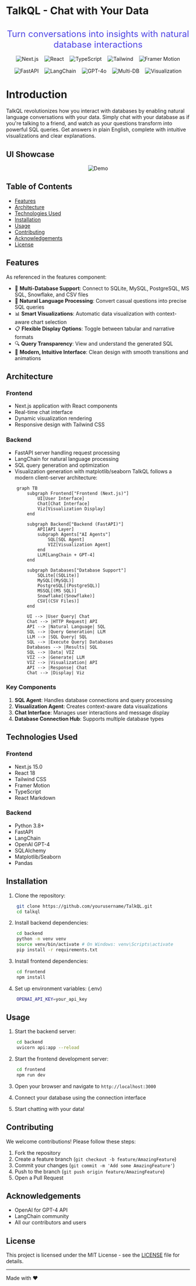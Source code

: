 # TalkQL - Chat with Your Data
<div align="center" style="margin: 2rem 0;">
  <p align="center" style="font-size: 1.5rem; color: #4F46E5; margin-bottom: 1rem;">
    Turn conversations into insights with natural database interactions
  </p>
  <div align="center" style="display: flex; justify-content: center; gap: 1rem; margin-top: 1rem; flex-wrap: wrap;">
  <!-- Frontend -->
  <img src="https://img.shields.io/badge/Next.js-15.0-black?logo=next.js" alt="Next.js"/>
  <img src="https://img.shields.io/badge/React-18-blue?logo=react" alt="React"/>
  <img src="https://img.shields.io/badge/TypeScript-5.0-3178C6?logo=typescript" alt="TypeScript"/>
  <img src="https://img.shields.io/badge/Tailwind-3.0-38BDF8?logo=tailwind-css" alt="Tailwind"/>
  <img src="https://img.shields.io/badge/Framer_Motion-10.0-BB4AC7?logo=framer" alt="Framer Motion"/>
  <img src="https://img.shields.io/badge/FastAPI-0.100-009688?logo=fastapi" alt="FastAPI"/>
  <img src="https://img.shields.io/badge/LangChain-Enabled-00A0DC?logo=chainlink" alt="LangChain"/>
  <img src="https://img.shields.io/badge/GPT--4o-Powered-00A67E?logo=openai" alt="GPT-4o"/>
  <img src="https://img.shields.io/badge/Multi--DB-Support-FF6B6B?logo=postgresql" alt="Multi-DB"/>
  <img src="https://img.shields.io/badge/Visualization-Matplotlib-11557C?logo=python" alt="Visualization"/>
</div>
</div>

# Introduction

TalkQL revolutionizes how you interact with databases by enabling natural language conversations with your data. Simply chat with your database as if you're talking to a friend, and watch as your questions transform into powerful SQL queries. Get answers in plain English, complete with intuitive visualizations and clear explanations.

## UI Showcase

<div align="center">

![Demo](assets/demo.gif)

</div>

## Table of Contents

- [Features](#features)
- [Architecture](#architecture)
- [Technologies Used](#technologies-used)
- [Installation](#installation)
- [Usage](#usage)
- [Contributing](#contributing)
- [Acknowledgements](#acknowledgements)
- [License](#license)

## Features

As referenced in the features component:

- 🔄 **Multi-Database Support**: Connect to SQLite, MySQL, PostgreSQL, MS SQL, Snowflake, and CSV files
- 💬 **Natural Language Processing**: Convert casual questions into precise SQL queries
- 📊 **Smart Visualizations**: Automatic data visualization with context-aware chart selection
- 📋 **Flexible Display Options**: Toggle between tabular and narrative formats
- 🔍 **Query Transparency**: View and understand the generated SQL
- 🎨 **Modern, Intuitive Interface**: Clean design with smooth transitions and animations

## Architecture

### Frontend
- Next.js application with React components
- Real-time chat interface
- Dynamic visualization rendering
- Responsive design with Tailwind CSS

### Backend
- FastAPI server handling request processing
- LangChain for natural language processing
- SQL query generation and optimization
- Visualization generation with matplotlib/seaborn
TalkQL follows a modern client-server architecture:

```mermaid
    graph TB
        subgraph Frontend["Frontend (Next.js)"]
            UI[User Interface]
            Chat[Chat Interface]
            Viz[Visualization Display]
        end
        
        subgraph Backend["Backend (FastAPI)"]
            API[API Layer]
            subgraph Agents["AI Agents"]
                SQL[SQL Agent]
                VIZ[Visualization Agent]
            end
            LLM[LangChain + GPT-4]
        end
        
        subgraph Databases["Database Support"]
            SQLite[(SQLite)]
            MySQL[(MySQL)]
            PostgreSQL[(PostgreSQL)]
            MSSQL[(MS SQL)]
            Snowflake[(Snowflake)]
            CSV[(CSV Files)]
        end
        
        UI --> |User Query| Chat
        Chat --> |HTTP Request| API
        API --> |Natural Language| SQL
        SQL --> |Query Generation| LLM
        LLM --> |SQL Query| SQL
        SQL --> |Execute Query| Databases
        Databases --> |Results| SQL
        SQL --> |Data| VIZ
        VIZ --> |Generate| LLM
        VIZ --> |Visualization| API
        API --> |Response| Chat
        Chat --> |Display| Viz
```

### Key Components
1. **SQL Agent**: Handles database connections and query processing
2. **Visualization Agent**: Creates context-aware data visualizations
3. **Chat Interface**: Manages user interactions and message display
4. **Database Connection Hub**: Supports multiple database types

## Technologies Used

### Frontend
- Next.js 15.0
- React 18
- Tailwind CSS
- Framer Motion
- TypeScript
- React Markdown

### Backend
- Python 3.8+
- FastAPI
- LangChain
- OpenAI GPT-4
- SQLAlchemy
- Matplotlib/Seaborn
- Pandas

## Installation

1. Clone the repository:
```bash
    git clone https://github.com/yourusername/TalkQL.git
    cd talkql
```

2. Install backend dependencies:
```bash
    cd backend
    python -m venv venv
    source venv/bin/activate # On Windows: venv\Scripts\activate
    pip install -r requirements.txt
```

3. Install frontend dependencies:
```bash
    cd frontend
    npm install
```

4. Set up environment variables:
(.env)
```bash
    OPENAI_API_KEY=your_api_key
```

## Usage

1. Start the backend server:
```bash
    cd backend
    uvicorn api:app --reload
```

2. Start the frontend development server:
```bash
    cd frontend
    npm run dev
```

3. Open your browser and navigate to `http://localhost:3000`

4. Connect your database using the connection interface

5. Start chatting with your data!

## Contributing

We welcome contributions! Please follow these steps:

1. Fork the repository
2. Create a feature branch (`git checkout -b feature/AmazingFeature`)
3. Commit your changes (`git commit -m 'Add some AmazingFeature'`)
4. Push to the branch (`git push origin feature/AmazingFeature`)
5. Open a Pull Request

## Acknowledgements

- OpenAI for GPT-4 API
- LangChain community
- All our contributors and users

## License

This project is licensed under the MIT License - see the [LICENSE](LICENSE) file for details.

---

<div align="left">
  Made with ❤️ 
</div>